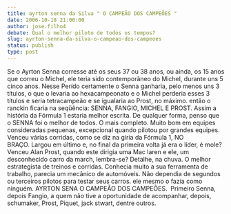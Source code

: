 ```yaml
---
title: ayrton senna da Silva " O CAMPEÃO DOS CAMPEÕES "
date: 2006-10-18 21:00:00
author: jose.filho4
debate: Qual o melhor piloto de todos os tempos?
slug: ayrton-senna-da-silva-o-campeao-dos-campeoes
status: publish 
type: post
---
```


Se o Ayrton Senna corresse até os seus 37 ou 38 anos, ou ainda, os 15 anos que correu o Michel, ele teria sido contemporâneo do Michel, durante uns 5 cinco anos. Nesse Perído certamente o Senna ganharia, pelo menos uns 3 títulos, o que o levaria ao hexacampeonato e o Michel perderia esses 3 títulos e seria tetracampeão e se igualaria ao Prost, no máximo. então o ranckin ficaria na seqüência: SENNA, FANGIO, MICHEL E PROST. Assim a história da Fórmula 1 estaria melhor escrita. De qualquer forma, penso que o SENNA foi o melhor de todos. O mais completo. Muito bom em equipes consideradas pequenas, excepcional quando pilotou por grandes equipes. Venceu várias corridas, como se diz na gíria da Fórmula 1, NO BRAÇO. Largou em último e, no final da primeira volta já era o líder, é mole? Venceu Alan Prost, quando este dirigia uma Mac laren e ele, um desconhecido carro da march, lembra-se? Detalhe, na chuva. O melhor estrategista de treinos e corridas. Conhecia muito a sua ferramenta de trabalho, parecia um mecânico de automóveis. Não dependia de segundos ou terceiros pilotos para testar seus carros. ele mesmo o fazia como ninguém. AYRTON SENA O CAMPEÃO DOS CAMPEÕES.  Primeiro Senna, depois Fangio, a quem não tive a oportunidade de acompanhar, depois, schumaker, Prost, Piquet, jack stwart, dentre outros.
